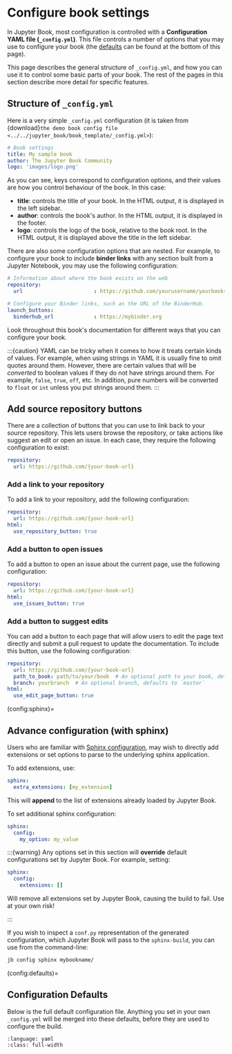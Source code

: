 # Configure book settings

In Jupyter Book, most configuration is controlled with a **Configuration YAML file (`_config.yml`)**.
This file controls a number of options that you may use to configure your book
(the [defaults](config:defaults) can be found at the bottom of this page).

This page describes the general structure of `_config.yml`,
and how you can use it to control some basic parts of your book.
The rest of the pages in this section describe more detail for specific features.

## Structure of `_config.yml`

Here is a very simple `_config.yml` configuration (it is taken from
{download}`the demo book config file <../../jupyter_book/book_template/_config.yml>`):

```yaml
# Book settings
title: My sample book
author: The Jupyter Book Community
logo: 'images/logo.png'
```

As you can see, keys correspond to configuration options, and their values are how you control behaviour of the book.
In this case:

* **title**: controls the title of your book.
  In the HTML output, it is displayed in the left sidebar.
* **author**: controls the book's author.
  In the HTML output, it is displayed in the footer.
* **logo**: controls the logo of the book, relative to the book root.
  In the HTML output, it is displayed above the title in the left sidebar.

There are also some configuration options that are nested.
For example, to configure your book to include **binder links** with any section built from a Jupyter Notebook,
you may use the following configuration:

```yaml
# Information about where the book exists on the web
repository:
  url                       : https://github.com/yourusername/yourbookrepo

# Configure your Binder links, such as the URL of the BinderHub.
launch_buttons:
  binderhub_url             : https://mybinder.org
```

Look throughout this book's documentation for different ways that you can configure
your book.

:::{caution}
YAML can be tricky when it comes to how it treats certain kinds of values. For example,
when using strings in YAML it is usually fine to omit quotes around them. However,
there are certain values that will be *converted* to boolean values if they do not have
strings around them. For example, `false`, `true`, `off`, etc. In addition, pure
numbers will be converted to `float` or `int` unless you put strings around them.
:::

## Add source repository buttons

There are a collection of buttons that you can use to link back to your source
repository. This lets users browse the repository, or take actions like suggest
an edit or open an issue. In each case, they require the following configuration
to exist:

```yaml
repository:
  url: https://github.com/{your-book-url}
```

### Add a link to your repository

To add a link to your repository, add the following configuration:

```yaml
repository:
  url: https://github.com/{your-book-url}
html:
  use_repository_button: true
```

### Add a button to open issues

To add a button to open an issue about the current page, use the following
configuration:

```yaml
repository:
  url: https://github.com/{your-book-url}
html:
  use_issues_button: true
```

### Add a button to suggest edits

You can add a button to each page that will allow users to edit the page text
directly and submit a pull request to update the documentation.
To include this button, use the following configuration:

```yaml
repository:
  url: https://github.com/{your-book-url}
  path_to_book: path/to/your/book  # An optional path to your book, defaults to repo root
  branch: yourbranch  # An optional branch, defaults to `master`
html:
  use_edit_page_button: true
```

(config:sphinx)=
## Advance configuration (with sphinx)

Users who are familiar with [Sphinx configuration](sphinx:build-config), may wish to directly add extensions or set options to parse to the underlying sphinx application.

To add extensions, use:

```yaml
sphinx:
  extra_extensions: [my_extension]
```

This will **append** to the list of extensions already loaded by Jupyter Book.

To set additional sphinx configuration:

```yaml
sphinx:
  config:
    my_option: my_value
```

:::{warning}
Any options set in this section will **override** default configurations set by Jupyter Book.
For example, setting:

```yaml
sphinx:
  config:
    extensions: []
```

Will remove all extensions set by Jupyter Book, causing the build to fail.
Use at your own risk!

:::

If you wish to inspect a `conf.py` representation of the generated configuration,
which Jupyter Book will pass to the `sphinx-build`, you can use from the command-line:

```bash
jb config sphinx mybookname/
```

(config:defaults)=
## Configuration Defaults

Below is the full default configuration file.
Anything you set in your own `_config.yml` will be merged into these defaults, before they are used to configure the build.

```{literalinclude} ../../jupyter_book/default_config.yml
:language: yaml
:class: full-width
```
